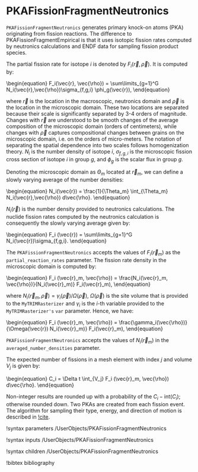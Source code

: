 # PKAFissionFragmentNeutronics

`PKAFissionFragmentNeutronics` generates primary knock-on atoms (PKA) originating
from fission reactions. The difference to PKAFissionFragmentEmpirical is that
it uses isotopic fission rates computed by neutronics calculations and ENDF data
for sampling fission product species.

The partial fission rate for isotope $i$ is denoted by $F_i(\vec{r}, \vec{\rho})$.
It is computed by:

\begin{equation}
F_i(\vec{r}, \vec{\rho}) = \sum\limits_{g=1}^G N_i(\vec{r},\vec{\rho})\sigma_{f,g,i} \phi_g(\vec{r}),
\end{equation}

where $\vec{r}$ is the location in the macroscopic, neutronics domain and
$\vec{\rho}$ is the location in the microscopic domain. These two locations are
separated because their scale is significantly separated by 3-4 orders of
magnitude. Changes with $\vec{r}$ are understood to be smooth changes of the
average composition of the microscopic domain (orders of centimeters), while
changes with $\vec{\rho}$ captures compositional changes between grains on the
microscopic domain, i.e. on the orders of micro-meters. The notation of
separating the spatial dependence into two scales follows homogenization theory.
$N_i$ is the number density of isotope $i$, $\sigma_{f,g,i}$ is the microscopic
fission cross section of isotope $i$ in group $g$, and $\phi_g$ is the scalar
flux in group $g$.

Denoting the microscopic domain as $\Theta_m$ located at $\vec{r}_m$, we can define a slowly varying average of the number densities:

\begin{equation}
  N_i(\vec{r}) = \frac{1}{\Theta_m} \int_{\Theta_m} N_i(\vec{r},\vec{\rho}) d\vec{\rho}.
\end{equation}

$N_i(\vec{r})$ is the number density provided to neutronics calculations. The
nuclide fission rates computed by the neutronics calculation is consequently the
slowly varying average given by:

\begin{equation}
F_i (\vec{r}) = \sum\limits_{g=1}^G N_i(\vec{r})\sigma_{f,g,i}.
\end{equation}

The `PKAFissionFragmentNeutronics` accepts the values of $F_i (\vec{r}_m)$ as
the `partial_reaction_rates` parameter. The fission rate density in the
microscopic domain is computed by:

\begin{equation}
  F_i (\vec{r}_m, \vec{\rho}) = \frac{N_i(\vec{r}_m, \vec{\rho})}{N_i(\vec{r}_m)} F_i(\vec{r}_m),
\end{equation}  

where $N_i(\vec{r}_m, \vec{\rho}) = \gamma_i(\vec{\rho}) / \Omega(\vec{\rho})$,
$\Omega(\vec{\rho})$ is the site volume that is provided to the
`MyTRIMRasterizer` and $\gamma_i$ is the $i$-th variable provided to the
`MyTRIMRasterizer's` `var` parameter. Hence, we have:

\begin{equation}
  F_i (\vec{r}_m, \vec{\rho}) = \frac{\gamma_i(\vec{\rho})}{\Omega(\vec{r}) N_i(\vec{r}_m)} F_i(\vec{r}_m),
\end{equation}  

`PKAFissionFragmentNeutronics` accepts the values of $N_i(\vec{r}_m)$ in the
`averaged_number_densities` parameter.

The expected number of fissions in a mesh element with index $j$ and volume
$V_j$ is given by:

\begin{equation}
C_i = \Delta t \int_{V_j} F_i (\vec{r}_m, \vec{\rho})  d\vec{\rho}.
\end{equation}

Non-integer results are rounded up with a probability of the $C_i -
\text{int}(C_i)$; otherwise rounded down. Two PKAs are created from each fission
event. The algorithm for sampling their type, energy, and direction of motion is
described in [!cite](SchunertTREATHeatSource).

!syntax parameters /UserObjects/PKAFissionFragmentNeutronics

!syntax inputs /UserObjects/PKAFissionFragmentNeutronics

!syntax children /UserObjects/PKAFissionFragmentNeutronics

!bibtex bibliography

